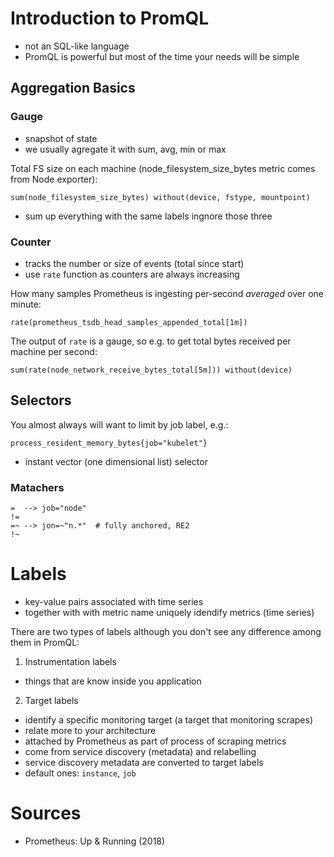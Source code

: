 # Introduction to PromQL

* not an SQL-like language
* PromQL is powerful but most of the time your needs will be simple

## Aggregation Basics

### Gauge

* snapshot of state
* we usually agregate it with sum, avg, min or max

Total FS size on each machine (node_filesystem_size_bytes metric comes from Node exporter):

```
sum(node_filesystem_size_bytes) without(device, fstype, mountpoint)
```

* sum up everything with the same labels ingnore those three

### Counter

* tracks the number or size of events (total since start)
* use `rate` function as counters are always increasing

How many samples Prometheus is ingesting per-second *averaged* over one minute:

```
rate(prometheus_tsdb_head_samples_appended_total[1m])
```

The output of `rate` is a gauge, so e.g. to get total bytes received per machine per second:

```
sum(rate(node_network_receive_bytes_total[5m])) without(device)
```

## Selectors

You almost always will want to limit by job label, e.g.:

```
process_resident_memory_bytes{job="kubelet"}
```

* instant vector (one dimensional list) selector

### Matachers

```
=  --> job="node"
!=
=~ --> jon=~"n.*"  # fully anchored, RE2
!~
```

# Labels

* key-value pairs associated with time series
* together with with metric name uniquely idendify metrics (time series)

There are two types of labels although you don't see any difference among them
in PromQL:

1) Instrumentation labels

* things that are know inside you application

2) Target labels

* identify a specific monitoring target (a target that monitoring scrapes)
* relate more to your architecture
* attached by Prometheus as part of process of scraping metrics
* come from service discovery (metadata) and relabelling
* service discovery metadata are converted to target labels
* default ones: `instance`, `job`

# Sources

* Prometheus: Up & Running (2018)
